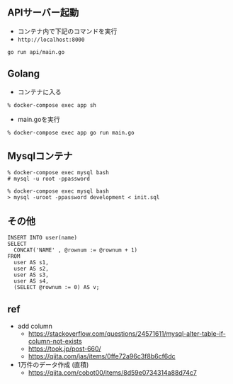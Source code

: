 ## APIサーバー起動
- コンテナ内で下記のコマンドを実行
- `http://localhost:8000`

```
go run api/main.go 
```

## Golang
- コンテナに入る

```
% docker-compose exec app sh
```

- main.goを実行

```
% docker-compose exec app go run main.go
```


## Mysqlコンテナ
```
% docker-compose exec mysql bash
# mysql -u root -ppassword
```

```
% docker-compose exec mysql bash
> mysql -uroot -ppassword development < init.sql
```


## その他
```
INSERT INTO user(name)
SELECT
  CONCAT('NAME' , @rownum := @rownum + 1)
FROM
  user AS s1,
  user AS s2,
  user AS s3,
  user AS s4,
  (SELECT @rownum := 0) AS v;
```

## ref
- add column
  - https://stackoverflow.com/questions/24571611/mysql-alter-table-if-column-not-exists
  - https://took.jp/post-660/
  - https://qiita.com/jas/items/0ffe72a96c3f8b6cf6dc
- 1万件のデータ作成 (直積)
  - https://qiita.com/cobot00/items/8d59e0734314a88d74c7
